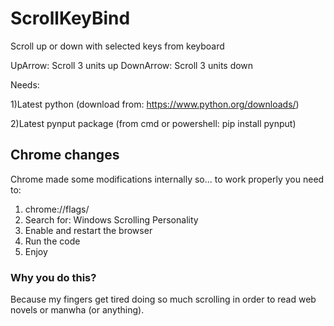 # ScrollKeyBind
Scroll up or down with selected keys from keyboard

UpArrow: Scroll 3 units up
DownArrow: Scroll 3 units down

Needs:

1)Latest python (download from: https://www.python.org/downloads/)

2)Latest pynput package (from cmd or powershell: pip install pynput)

## Chrome changes
Chrome made some modifications internally so... to work properly you need to:
1) chrome://flags/
2) Search for: Windows Scrolling Personality
3) Enable and restart the browser
4) Run the code
5) Enjoy

### Why you do this?
Because my fingers get tired doing so much scrolling in order to read web novels or manwha (or anything).
